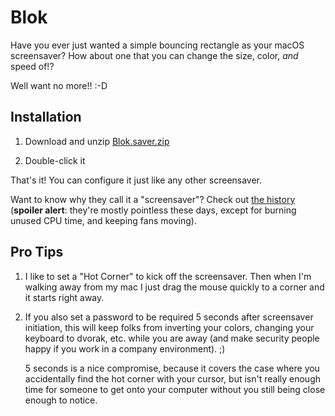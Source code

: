 # Blok

Have you ever just wanted a simple bouncing rectangle as your macOS screensaver?  How about one that you can change the size, color, *and* speed of!?

Well want no more!! :-D

## Installation
1. Download and unzip [Blok.saver.zip](https://github.com/jguice/blok/blob/master/Blok.saver.zip)

2. Double-click it

That's it!  You can configure it just like any other screensaver.

Want to know why they call it a "screensaver"?  Check out [the history](https://en.wikipedia.org/wiki/Screensaver) (**spoiler alert**: they're mostly pointless these days, except for burning unused CPU time, and keeping fans moving).

## Pro Tips
1. I like to set a "Hot Corner" to kick off the screensaver.  Then when I'm walking away from my mac I just drag the mouse quickly to a corner and it starts right away.

2. If you also set a password to be required 5 seconds after screensaver initiation, this will keep folks from inverting your colors, changing your keyboard to dvorak, etc. while you are away (and make security people happy if you work in a company environment). ;)

   5 seconds is a nice compromise, because it covers the case where you accidentally find the hot corner with your cursor, but isn't really enough time for someone to get onto your computer without you still being close enough to notice.
